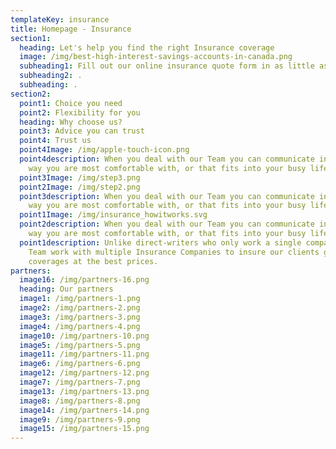 ```yaml
---
templateKey: insurance
title: Homepage - Insurance
section1:
  heading: Let's help you find the right Insurance coverage
  image: /img/best-high-interest-savings-accounts-in-canada.png
  subheading1: Fill out our online insurance quote form in as little as 5 minutes.
  subheading2: .
  subheading: .
section2:
  point1: Choice you need
  point2: Flexibility for you
  heading: Why choose us?
  point3: Advice you can trust
  point4: Trust us
  point4Image: /img/apple-touch-icon.png
  point4description: When you deal with our Team you can communicate in whatever
    way you are most comfortable with, or that fits into your busy life
  point3Image: /img/step3.png
  point2Image: /img/step2.png
  point3description: When you deal with our Team you can communicate in whatever
    way you are most comfortable with, or that fits into your busy life
  point1Image: /img/insurance_howitworks.svg
  point2description: When you deal with our Team you can communicate in whatever
    way you are most comfortable with, or that fits into your busy life
  point1description: Unlike direct-writers who only work a single company, our
    Team work with multiple Insurance Companies to insure our clients get proper
    coverages at the best prices.
partners:
  image16: /img/partners-16.png
  heading: Our partners
  image1: /img/partners-1.png
  image2: /img/partners-2.png
  image3: /img/partners-3.png
  image4: /img/partners-4.png
  image10: /img/partners-10.png
  image5: /img/partners-5.png
  image11: /img/partners-11.png
  image6: /img/partners-6.png
  image12: /img/partners-12.png
  image7: /img/partners-7.png
  image13: /img/partners-13.png
  image8: /img/partners-8.png
  image14: /img/partners-14.png
  image9: /img/partners-9.png
  image15: /img/partners-15.png
---
```

